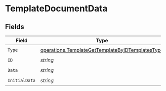 # TemplateDocumentData


## Fields

| Field                                                                                                              | Type                                                                                                               | Required                                                                                                           | Description                                                                                                        |
| ------------------------------------------------------------------------------------------------------------------ | ------------------------------------------------------------------------------------------------------------------ | ------------------------------------------------------------------------------------------------------------------ | ------------------------------------------------------------------------------------------------------------------ |
| `Type`                                                                                                             | [operations.TemplateGetTemplateByIDTemplatesType](../../models/operations/templategettemplatebyidtemplatestype.md) | :heavy_check_mark:                                                                                                 | N/A                                                                                                                |
| `ID`                                                                                                               | *string*                                                                                                           | :heavy_check_mark:                                                                                                 | N/A                                                                                                                |
| `Data`                                                                                                             | *string*                                                                                                           | :heavy_check_mark:                                                                                                 | N/A                                                                                                                |
| `InitialData`                                                                                                      | *string*                                                                                                           | :heavy_check_mark:                                                                                                 | N/A                                                                                                                |